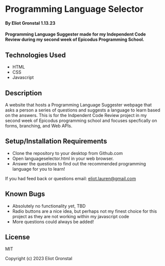 # Programming Language Selector

#### By Eliot Gronstal 1.13.23

#### Programming Language Suggester made for my Independent Code Review during my second week of Epicodus Programming School.

## Technologies Used

* HTML
* CSS
* Javascript

## Description

A website that hosts a Programming Language Suggester webpage that asks a person a series of questions and suggests a language to learn based on the answers. This is for the Indpendent Code Review project in my second week of Epicodus programming school and focuses specfically on forms, branching, and Web APIs.

## Setup/Installation Requirements

* Clone the repository to your desktop from Github.com
* Open languageselector.html in your web browser.
* Answer the questions to find out the recommended programming language for you to learn!

If you had feed back or questions email: eliot.lauren@gmail.com

## Known Bugs

* Absolutely no functionality yet, TBD
* Radio buttons are a nice idea, but perhaps not my finest choice for this project as they are not working within my javascript code
* More questions could always be added!

## License

MIT

Copyright (c) 2023 Eliot Gronstal
